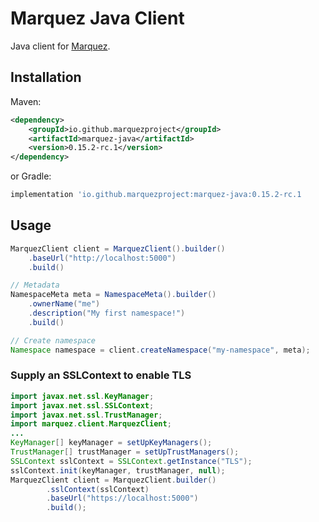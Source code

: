 # Marquez Java Client

Java client for [Marquez](https://github.com/MarquezProject/marquez).

## Installation

Maven:

```xml
<dependency>
    <groupId>io.github.marquezproject</groupId>
    <artifactId>marquez-java</artifactId>
    <version>0.15.2-rc.1</version>
</dependency>
```

or Gradle:

```groovy
implementation 'io.github.marquezproject:marquez-java:0.15.2-rc.1
```

## Usage

```java
MarquezClient client = MarquezClient().builder()
    .baseUrl("http://localhost:5000")
    .build()

// Metadata
NamespaceMeta meta = NamespaceMeta().builder()
    .ownerName("me")
    .description("My first namespace!")
    .build()

// Create namespace
Namespace namespace = client.createNamespace("my-namespace", meta);
```

### Supply an SSLContext to enable TLS
```java
import javax.net.ssl.KeyManager;
import javax.net.ssl.SSLContext;
import javax.net.ssl.TrustManager;
import marquez.client.MarquezClient;
...
KeyManager[] keyManager = setUpKeyManagers();
TrustManager[] trustManager = setUpTrustManagers();
SSLContext sslContext = SSLContext.getInstance("TLS");
sslContext.init(keyManager, trustManager, null);
MarquezClient client = MarquezClient.builder()
        .sslContext(sslContext)
        .baseUrl("https://localhost:5000")
        .build();
```

